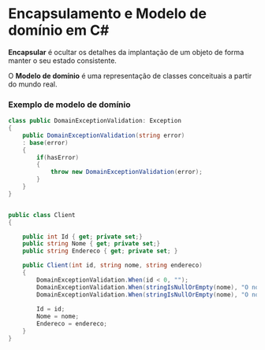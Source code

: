 # Encapsulamento e Modelo de domínio em C#

**Encapsular** é ocultar os detalhes da implantação de um objeto de forma manter o seu estado consistente.<br/>


O **Modelo de domínio** é uma representação de classes conceituais a partir do mundo real.<br/>


### Exemplo de modelo de domínio
```csharp
class public DomainExceptionValidation: Exception
{
    public DomainExceptionValidation(string error)
    : base(error)
    {
        if(hasError)
        {
            throw new DomainExceptionValidation(error);
        }
    }
}


public class Client 
{

    public int Id { get; private set;}
    public string Nome { get; private set;}
    public string Endereco { get; private set; }

    public Client(int id, string nome, string endereco)
    {
        DomainExceptionValidation.When(id < 0, "");
        DomainExceptionValidation.When(stringIsNullOrEmpty(nome), "O nome deve ser informado");
        DomainExceptionValidation.When(stringIsNullOrEmpty(nome), "O nome deve ser informado");
    
        Id = id;
        Nome = nome;
        Endereco = endereco;
    }
}

```